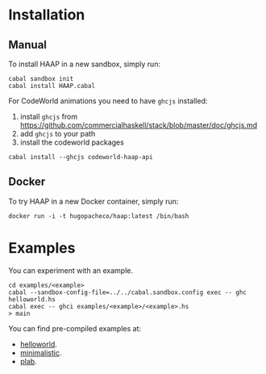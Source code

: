 
# Installation

## Manual

To install HAAP in a new sandbox, simply run:
```
cabal sandbox init
cabal install HAAP.cabal
```

For CodeWorld animations you need to have `ghcjs` installed:
1. install `ghcjs` from https://github.com/commercialhaskell/stack/blob/master/doc/ghcjs.md
2. add `ghcjs` to your path
3. install the codeworld packages
```
cabal install --ghcjs codeworld-haap-api
```

## Docker

To try HAAP in a new Docker container, simply run:
```
docker run -i -t hugopacheco/haap:latest /bin/bash
```

# Examples

You can experiment with an example.

```
cd examples/<example>
cabal --sandbox-config-file=../../cabal.sandbox.config exec -- ghc helloworld.hs
cabal exec -- ghci examples/<example>/<example>.hs
> main
```

You can find pre-compiled examples at:
* [helloworld](https://hpacheco.github.io/HAAP/examples/helloworld/_site/index.html).
* [minimalistic](https://hpacheco.github.io/HAAP/examples/minimalistic/_site/index.html).
* [plab](https://hpacheco.github.io/HAAP/examples/plab/_site/index.html).





